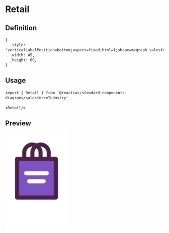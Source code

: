 # Retail

## Definition

```
{
  _style: 'verticalLabelPosition=bottom;aspect=fixed;html=1;shape=mxgraph.salesforce.retail;',
  _width: 45,
  _height: 60,
}
```

## Usage

```
import { Retail } from '@reactiac/standard-components-diagrams/salesforceIndustry'

<Retail/>
```

## Preview

<img src="./retail.png" width="200"/>
